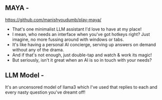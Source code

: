 ## MAYA -
https://github.com/manishyoudumb/play-maya/
- That's one minimalist LLM assistant I'd love to have at my place! 
- I mean, who needs an interface when you've got hotkeys right? Just imagine, no more fussing around with windows or tabs.
- It's like having a personal AI concierge, serving up answers on demand without any of the drama. 
- And if that's not enough, just double-tap and watch & work its magic!
- But seriously, isn't it great when an AI is so in touch with your needs?

## LLM Model -
It's an uncensored model of llama3 which I've used that replies to each and every nasty question you've dreamt off!